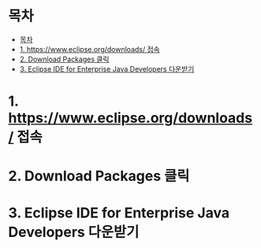 # 목차

- [목차](#목차)
- [1. https://www.eclipse.org/downloads/ 접속](#1-httpswwweclipseorgdownloads-접속)
- [2. Download Packages 클릭](#2-download-packages-클릭)
- [3. Eclipse IDE for Enterprise Java Developers 다운받기](#3-eclipse-ide-for-enterprise-java-developers-다운받기)

# 1. https://www.eclipse.org/downloads/ 접속
# 2. Download Packages 클릭
# 3. Eclipse IDE for Enterprise Java Developers 다운받기
